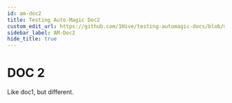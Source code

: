 ```yaml
---
id: am-doc2
title: Testing Auto-Magic Doc2
custom_edit_url: https://github.com/1Hive/testing-automagic-docs/blob/master/docs/doc2.md
sidebar_label: AM-Doc2
hide_title: true
---
```

<!-- This file is generated by /website/scripts/sync-util.js - changes will be overwritten! -->

# DOC 2

Like doc1, but different.
